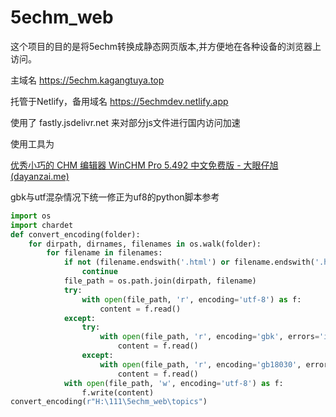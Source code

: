 # 5echm_web

这个项目的目的是将5echm转换成静态网页版本,并方便地在各种设备的浏览器上访问。

主域名 https://5echm.kagangtuya.top

托管于Netlify，备用域名 https://5echmdev.netlify.app

使用了 fastly.jsdelivr.net 来对部分js文件进行国内访问加速

使用工具为

[优秀小巧的 CHM 编辑器 WinCHM Pro 5.492 中文免费版 - 大眼仔旭 (dayanzai.me)](http://www.dayanzai.me/winchm.html)

gbk与utf混杂情况下统一修正为uf8的python脚本参考

```python
import os
import chardet
def convert_encoding(folder):
    for dirpath, dirnames, filenames in os.walk(folder):
        for filename in filenames:
            if not (filename.endswith('.html') or filename.endswith('.htm')):
                continue
            file_path = os.path.join(dirpath, filename)
            try:
                with open(file_path, 'r', encoding='utf-8') as f:
                    content = f.read()
            except:
                try:          
                    with open(file_path, 'r', encoding='gbk', errors='ignore') as f:
                        content = f.read()
                except:
                    with open(file_path, 'r', encoding='gb18030', errors='ignore') as f:
                        content = f.read()
            with open(file_path, 'w', encoding='utf-8') as f:
                f.write(content)
convert_encoding(r"H:\111\5echm_web\topics")
```

